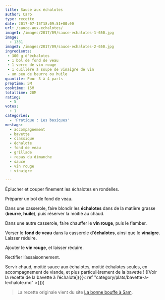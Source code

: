 ```yaml
---
title: Sauce aux échalotes
author: Caro
type: recette
date: 2017-07-15T18:09:51+00:00
url: /sauce-aux-echalotes/
image1: /images/2017/09/sauce-echalotes-1-650.jpg
image:
  - 1331
image2: /images/2017/09/sauce-echalotes-2-650.jpg
ingredients:
 - 300 g d'échalotes
 - 1 bol de fond de veau
 - 1 verre de vin rouge
 - 1 cuillère à soupe de vinaigre de vin
 - un peu de beurre ou huile
quantite: Pour 3 à 4 parts
preptime: 5M
cooktime: 15M
totaltime: 20M
rating:
  - 5
votes:
  - 1
categories:
  - 'Pratique : Les basiques'
mestags:
  - accompagnement
  - bavette
  - classique
  - échalote
  - fond de veau
  - grillade
  - repas du dimanche
  - sauce
  - vin rouge
  - vinaigre

---
```

Éplucher et couper finement les échalotes en rondelles.

Préparer un bol de fond de veau.

Dans une casserole, faire blondir les **échalotes** dans de la matière grasse (**beurre**, **huile**), puis réserver la moitié au chaud.

Dans une autre casserole, faire chauffer le **vin rouge**, puis le flamber.

Verser le **fond de veau** dans la casserole d&rsquo;**échalotes**, ainsi que le **vinaigre**. Laisser réduire.

Ajouter le **vin rouge**, et laisser réduire.

Rectifier l&rsquo;assaisonnement.

Servir chaud, moitié sauce aux échalotes, moitié échalotes seules, en accompagnement de viande, et plus particulièrement de la bavette ! ([Voir la recette de la bavette à l&rsquo;échalote]({{< ref "category/plats/bavette-a-lechalote.md" >}}))

> La recette originale vient du site <a href="https://bouffeasam.wordpress.com/2015/03/08/bavette-a-lechalote/" target="_blank" rel="noopener">La bonne bouffe à Sam</a>.
